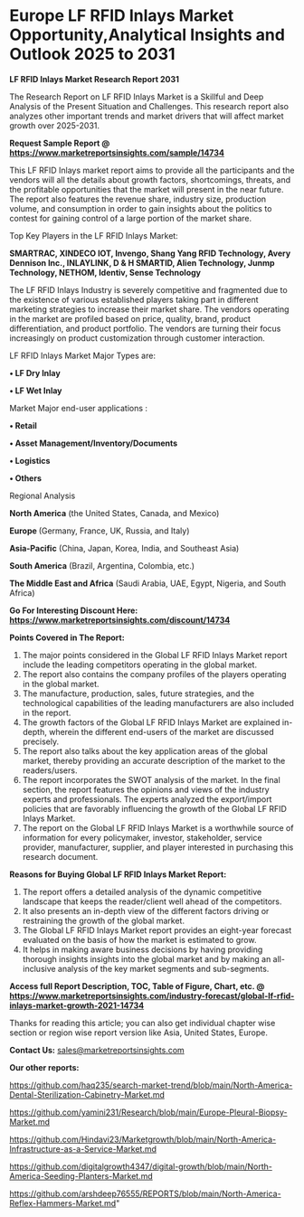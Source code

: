  # Europe LF RFID Inlays Market Opportunity,Analytical Insights and Outlook 2025 to 2031

<strong>LF RFID Inlays Market Research Report 2031</strong>

The Research Report on LF RFID Inlays Market is a Skillful and Deep Analysis of the Present Situation and Challenges. This research report also analyzes other important trends and market drivers that will affect market growth over 2025-2031.

<strong>Request Sample Report @ <a href=https://www.marketreportsinsights.com/sample/14734>https://www.marketreportsinsights.com/sample/14734</a></strong>

This LF RFID Inlays market report aims to provide all the participants and the vendors will all the details about growth factors, shortcomings, threats, and the profitable opportunities that the market will present in the near future. The report also features the revenue share, industry size, production volume, and consumption in order to gain insights about the politics to contest for gaining control of a large portion of the market share.

Top Key Players in the LF RFID Inlays Market:

<strong>SMARTRAC, XINDECO IOT, Invengo, Shang Yang RFID Technology, Avery Dennison Inc., INLAYLINK, D & H SMARTID, Alien Technology, Junmp Technology, NETHOM, Identiv, Sense Technology</strong>

The LF RFID Inlays Industry is severely competitive and fragmented due to the existence of various established players taking part in different marketing strategies to increase their market share. The vendors operating in the market are profiled based on price, quality, brand, product differentiation, and product portfolio. The vendors are turning their focus increasingly on product customization through customer interaction.

LF RFID Inlays Market Major Types are:

<strong>• LF Dry Inlay

• LF Wet Inlay</strong>

Market Major end-user applications :

<strong>• Retail

• Asset Management/Inventory/Documents

• Logistics

• Others</strong>

Regional Analysis

</u><strong><b>North America</b></strong> (the United States, Canada, and Mexico)

<strong><b>Europe </b></strong>(Germany, France, UK, Russia, and Italy)

<strong><b>Asia-Pacific</b></strong> (China, Japan, Korea, India, and Southeast Asia)

<strong><b>South America</b></strong> (Brazil, Argentina, Colombia, etc.)

<strong><b>The Middle East and Africa</b></strong> (Saudi Arabia, UAE, Egypt, Nigeria, and South Africa)

<strong>Go For Interesting Discount Here: <a href=https://www.marketreportsinsights.com/discount/14734>https://www.marketreportsinsights.com/discount/14734</a></strong>

<strong>Points Covered in The Report:</strong>
<ol>
  <li>The major points considered in the Global LF RFID Inlays Market report include the leading competitors operating in the global market.</li>
  <li>The report also contains the company profiles of the players operating in the global market.</li>
  <li>The manufacture, production, sales, future strategies, and the technological capabilities of the leading manufacturers are also included in the report.</li>
  <li>The growth factors of the Global LF RFID Inlays Market are explained in-depth, wherein the different end-users of the market are discussed precisely.</li>
  <li>The report also talks about the key application areas of the global market, thereby providing an accurate description of the market to the readers/users.</li>
  <li>The report incorporates the SWOT analysis of the market. In the final section, the report features the opinions and views of the industry experts and professionals. The experts analyzed the export/import policies that are favorably influencing the growth of the Global LF RFID Inlays Market.</li>
  <li>The report on the Global LF RFID Inlays Market is a worthwhile source of information for every policymaker, investor, stakeholder, service provider, manufacturer, supplier, and player interested in purchasing this research document.</li>
</ol>
<strong>Reasons for Buying Global LF RFID Inlays Market Report:</strong>

<ol>
  <li>The report offers a detailed analysis of the dynamic competitive landscape that keeps the reader/client well ahead of the competitors.</li>
  <li>It also presents an in-depth view of the different factors driving or restraining the growth of the global market.</li>
  <li>The Global LF RFID Inlays Market report provides an eight-year forecast evaluated on the basis of how the market is estimated to grow.</li>
  <li>It helps in making aware business decisions by having providing thorough insights insights into the global market and by making an all-inclusive analysis of the key market segments and sub-segments.</li>
</ol>
<strong>Access full Report Description, TOC, Table of Figure, Chart, etc. @ <a href=https://www.marketreportsinsights.com/industry-forecast/global-lf-rfid-inlays-market-growth-2021-14734>https://www.marketreportsinsights.com/industry-forecast/global-lf-rfid-inlays-market-growth-2021-14734</a></strong>


Thanks for reading this article; you can also get individual chapter wise section or region wise report version like Asia, United States, Europe.

<strong>Contact Us:</strong>
sales@marketreportsinsights.com

<strong>Our other reports:</strong>

<a href=https://github.com/haq235/search-market-trend/blob/main/North-America-Dental-Sterilization-Cabinetry-Market.md>https://github.com/haq235/search-market-trend/blob/main/North-America-Dental-Sterilization-Cabinetry-Market.md</a>

<a href=https://github.com/yamini231/Research/blob/main/Europe-Pleural-Biopsy-Market.md>https://github.com/yamini231/Research/blob/main/Europe-Pleural-Biopsy-Market.md</a>

<a href=https://github.com/Hindavi23/Marketgrowth/blob/main/North-America-Infrastructure-as-a-Service-Market.md>https://github.com/Hindavi23/Marketgrowth/blob/main/North-America-Infrastructure-as-a-Service-Market.md</a>

<a href=https://github.com/digitalgrowth4347/digital-growth/blob/main/North-America-Seeding-Planters-Market.md>https://github.com/digitalgrowth4347/digital-growth/blob/main/North-America-Seeding-Planters-Market.md</a>

<a href=https://github.com/arshdeep76555/REPORTS/blob/main/North-America-Reflex-Hammers-Market.md>https://github.com/arshdeep76555/REPORTS/blob/main/North-America-Reflex-Hammers-Market.md</a>"
